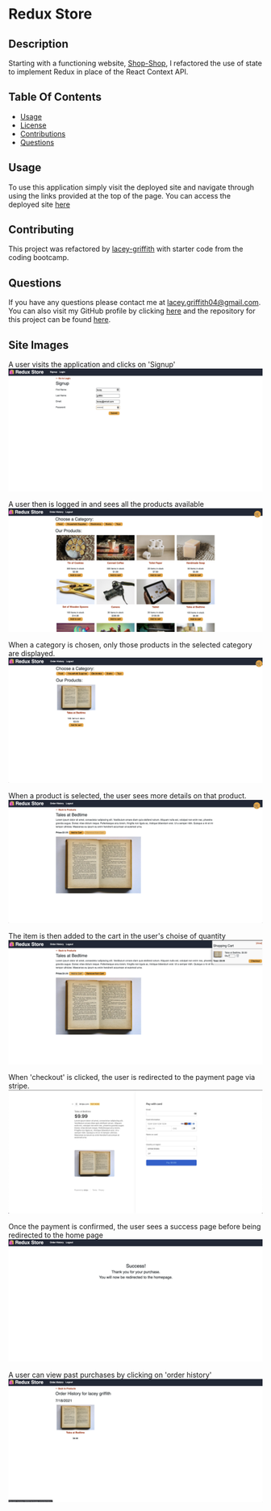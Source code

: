 # Redux Store

## Description
Starting with a functioning website, [Shop-Shop](https://boiling-spire-00778.herokuapp.com/), I refactored the use of state to implement Redux in place of the React Context API.

## Table Of Contents
* [Usage](#usage)
* [License](#license)
* [Contributions](#contributions)
* [Questions](#questions)


## Usage
To use this application simply visit the deployed site and navigate through using the links provided at the top of the page. You can access the deployed site [here](https://dashboard.heroku.com/apps/joli-monsieur-99469)


## Contributing
This project was refactored by [lacey-griffith](https://github.com/lacey-griffith) with starter code from the coding bootcamp.

## Questions
If you have any questions please contact me at lacey.griffith04@gmail.com.
You can also visit my GitHub profile by clicking [here](https://github.com/lacey-griffith) and the repository for this project can be found [here](https://github.com/lacey-griffith/redux-store).

## Site Images
A user visits the application and clicks on 'Signup'
![Site Image](client/public/site_images/SignUpPage.png)

A user then is logged in and sees all the products available
![Site Image](client/public/site_images/LoggedInUser.png)

When a category is chosen, only those products in the selected category are displayed.
![Site Image](client/public/site_images/SelectedCategory.png)

When a product is selected, the user sees more details on that product.
![Site Image](client/public/site_images/DetailsProductItem.png)

The item is then added to the cart in the user's choise of quantity
![Site Image](client/public/site_images/AddedToCart.png)

When 'checkout' is clicked, the user is redirected to the payment page via stripe.
![Site Image](client/public/site_images/CheckoutWithStripe.png)

Once the payment is confirmed, the user sees a success page before being redirected to the home page
![Site Image](client/public/site_images/SuccessPage.png)

A user can view past purchases by clicking on 'order history'
![Site Image](client/public/site_images/OrderHistory.png)